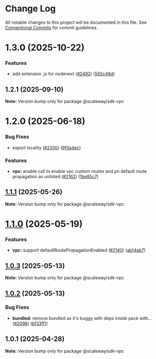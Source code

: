 # Change Log

All notable changes to this project will be documented in this file.
See [Conventional Commits](https://conventionalcommits.org) for commit guidelines.

# 1.3.0 (2025-10-22)

### Features

- add extension .js for nodenext ([#2492](https://github.com/scaleway/scaleway-sdk-js/issues/2492)) ([592c46d](https://github.com/scaleway/scaleway-sdk-js/commit/592c46df916c5b8b35f26c13b626eee797970f5d))

## 1.2.1 (2025-09-10)

**Note:** Version bump only for package @scaleway/sdk-vpc

# 1.2.0 (2025-06-18)

### Bug Fixes

- export locality ([#2200](https://github.com/scaleway/scaleway-sdk-js/issues/2200)) ([9f0a4ec](https://github.com/scaleway/scaleway-sdk-js/commit/9f0a4ec19e377cd90c5829604467c09a2088a38c))

### Features

- **vpc:** enable call to enable vpc custom routes and pn default route propagation as unlisted ([#2162](https://github.com/scaleway/scaleway-sdk-js/issues/2162)) ([1be85c7](https://github.com/scaleway/scaleway-sdk-js/commit/1be85c72734b93cf08d67cc15203b2b684cb0050))

## [1.1.1](https://github.com/scaleway/scaleway-sdk-js/compare/@scaleway/sdk-vpc@1.1.0...@scaleway/sdk-vpc@1.1.1) (2025-05-26)

**Note:** Version bump only for package @scaleway/sdk-vpc

# [1.1.0](https://github.com/scaleway/scaleway-sdk-js/compare/@scaleway/sdk-vpc@1.0.3...@scaleway/sdk-vpc@1.1.0) (2025-05-19)

### Features

- **vpc:** support defaultRoutePropagationEnabled ([#2140](https://github.com/scaleway/scaleway-sdk-js/issues/2140)) ([ab14ab7](https://github.com/scaleway/scaleway-sdk-js/commit/ab14ab71cfe333a30c9a908f5cf8ff70c0f202b2))

## [1.0.3](https://github.com/scaleway/scaleway-sdk-js/compare/@scaleway/sdk-vpc@1.0.2...@scaleway/sdk-vpc@1.0.3) (2025-05-13)

**Note:** Version bump only for package @scaleway/sdk-vpc

## [1.0.2](https://github.com/scaleway/scaleway-sdk-js/compare/@scaleway/sdk-vpc@1.0.1...@scaleway/sdk-vpc@1.0.2) (2025-05-13)

### Bug Fixes

- **bundled:** remove bundled as it's buggy with deps inside pack with… ([#2096](https://github.com/scaleway/scaleway-sdk-js/issues/2096)) ([bf33ff1](https://github.com/scaleway/scaleway-sdk-js/commit/bf33ff1f9cdd951add94817dac27239c86ef5437))

## 1.0.1 (2025-04-28)

**Note:** Version bump only for package @scaleway/sdk-vpc

